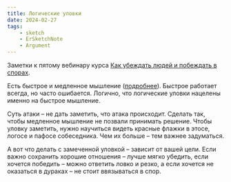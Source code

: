 ```yaml
---
title: Логические уловки
date: 2024-02-27
tags:
    - sketch
    - ErSketchNote
    - Argument
---
```


Заметки к пятому вебинару курса [Как убеждать людей и побеждать в спорах](https://levelvan.ru/courses/argument).

Есть быстрое и медленное мышление ([подробнее](https://www.goodreads.com/book/show/18942904)). Быстрое работает всегда, но часто ошибается. Логично, что логические уловки нацелены именно на быстрое мышление.

Суть атаки – не дать заметить, что атака происходит. Сделать так, чтобы медленное мышление не позвали принимать решение. Чтобы уловку заметить, нужно научиться видеть красные флажки в этосе, логосе и пафосе собеседника. Чем их больше – тем важнее задуматься.

А вот что делать с замеченной уловкой – зависит от вашей цели. Если важно сохранить хорошие отношения – лучше мягко убедить, если хочется победить – можно ответить ловко и резко, а если хочется не оказаться в дураках – не стоит ввязываться в спор.
